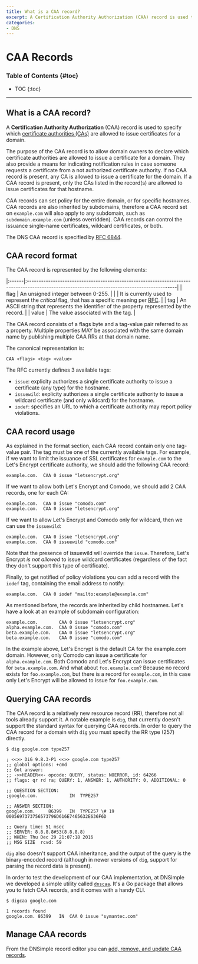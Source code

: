 ```yaml
---
title: What is a CAA record?
excerpt: A Certification Authority Authorization (CAA) record is used to specify which certificate authorities (CAs) are allowed to issue certificates for a domain.
categories:
- DNS
---
```


# CAA Records

### Table of Contents {#toc}

* TOC
{:toc}

---

## What is a CAA record?

A **Certification Authority Authorization** (CAA) record is used to specify which [certificate authorities (CAs)](/articles/what-is-certificate-authority/) are allowed to issue certificates for a domain.

The purpose of the CAA record is to allow domain owners to declare which certificate authorities are allowed to issue a certificate for a domain. They also provide a means for indicating notification rules in case someone requests a certificate from a not authorized certificate authority. If no CAA record is present, any CA is allowed to issue a certificate for the domain. If a CAA record is present, only the CAs listed in the record(s) are allowed to issue certificates for that hostname.

CAA records can set policy for the entire domain, or for specific hostnames. CAA records are also inherited by subdomains, therefore a CAA record set on `example.com` will also apply to any subdomain, such as `subdomain.example.com` (unless overridden). CAA records can control the issuance single-name certificates, wildcard certificates, or both.

The DNS CAA record is specified by [RFC 6844](https://tools.ietf.org/html/rfc6844).


## CAA record format

The CAA record is represented by the following elements:

|:------|:---------------------------------------------------------------------------------------------------------------------------------------------|
| flag  | An unsigned integer between 0-255.                                                                                                           |
|       | It is currently used to represent the _critical_ flag, that has a specific meaning per [RFC](https://tools.ietf.org/html/rfc6844#section-3). |
| tag   | An ASCII string that represents the identifier of the property represented by the record.                                                    |
| value | The value associated with the tag.                                                                                                           |

The CAA record consists of a flags byte and a tag-value pair referred to as a property. Multiple properties MAY be associated with the same domain name by publishing multiple CAA RRs at that domain name.

The canonical representation is:

    CAA <flags> <tag> <value>

The RFC currently defines 3 available tags:

- `issue`: explicity authorizes a single certificate authority to issue a certificate (any type) for the hostname.
- `issuewild`: explicity authorizes a single certificate authority to issue a wildcard certificate (and only wildcard) for the hostname.
- `iodef`: specifies an URL to which a certificate authority may report policy violations.


## CAA record usage

As explained in the format section, each CAA record contain only one tag-value pair. The tag must be one of the currently available tags. For example, if we want to limit the issuance of SSL certificates for `example.com` to the Let's Encrypt certificate authority, we should add the following CAA record:

    example.com.  CAA 0 issue "letsencrypt.org"

If we want to allow both Let's Encrypt and Comodo, we should add 2 CAA records, one for each CA:

    example.com.  CAA 0 issue "comodo.com"
    example.com.  CAA 0 issue "letsencrypt.org"

If we want to allow Let's Encrypt and Comodo only for wildcard, then we can use the `issuewild`:

    example.com.  CAA 0 issue "letsencrypt.org"
    example.com.  CAA 0 issuewild "comodo.com"

Note that the presence of issuewild will override the `issue`. Therefore, Let's Encrypt _is not allowed_ to issue wildcard certificates (regardless of the fact they don't support this type of certificate).

Finally, to get notified of policy violations you can add a record with the `iodef` tag, containing the email address to notify:

    example.com.  CAA 0 iodef "mailto:example@example.com"

As mentioned before, the records are inherited by child hostnames. Let's have a look at an example of subdomain configuration:

    example.com.        CAA 0 issue "letsencrypt.org"
    alpha.example.com.  CAA 0 issue "comodo.com"
    beta.example.com.   CAA 0 issue "letsencrypt.org"
    beta.example.com.   CAA 0 issue "comodo.com"

In the example above, Let's Encrypt is the default CA for the example.com domain. However, only Comodo can issue a certificate for `alpha.example.com`. Both Comodo and Let's Encrypt can issue certificates for `beta.example.com`. And what about `foo.example.com`? Because no record exists for `foo.example.com`, but there is a record for `example.com`, in this case only Let's Encrypt will be allowed to issue for `foo.example.com`.


## Querying CAA records

The CAA record is a relatively new resource record (RR), therefore not all tools already support it. A notable example is `dig`, that currently doesn't support the standard syntax for querying CAA records. In order to query the CAA record for a domain with `dig` you must specify the RR type (257) directly.

```
$ dig google.com type257

; <<>> DiG 9.8.3-P1 <<>> google.com type257
;; global options: +cmd
;; Got answer:
;; ->>HEADER<<- opcode: QUERY, status: NOERROR, id: 64266
;; flags: qr rd ra; QUERY: 1, ANSWER: 1, AUTHORITY: 0, ADDITIONAL: 0

;; QUESTION SECTION:
;google.com.            IN  TYPE257

;; ANSWER SECTION:
google.com.     86399   IN  TYPE257 \# 19 0005697373756573796D616E7465632E636F6D

;; Query time: 51 msec
;; SERVER: 8.8.8.8#53(8.8.8.8)
;; WHEN: Thu Dec 29 21:07:18 2016
;; MSG SIZE  rcvd: 59
```

`dig` also doesn't support CAA inheritance, and the output of the query is the binary-encoded record (although in newer versions of `dig`, support for parsing the record data is present).

In order to test the development of our CAA implementation, at DNSimple we developed a simple utility called [`dnscaa`](https://github.com/weppos/dnscaa). It's a Go package that allows you to fetch CAA records, and it comes with a handy CLI.

```
$ digcaa google.com

1 records found
google.com. 86399   IN  CAA 0 issue "symantec.com"
```

## Manage CAA records

From the DNSimple record editor you can [add, remove, and update CAA records](/articles/manage-caa-record).

